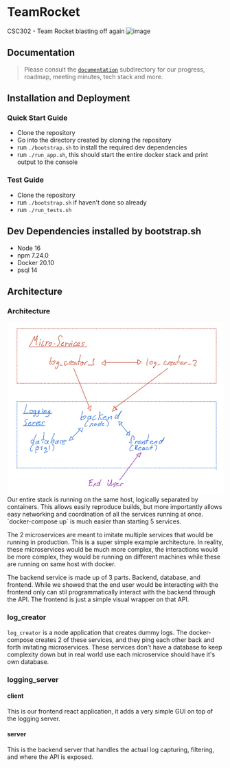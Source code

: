 # TeamRocket
CSC302  - Team Rocket blasting off again
![image](https://user-images.githubusercontent.com/40362692/135701979-579eb7e4-42a8-437e-b537-37a8623d9a5f.png)

## Documentation
> Please consult the [`documentation`](/documentation) subdirectory for our progress, roadmap, meeting minutes, tech stack and more.

## Installation and Deployment
### Quick Start Guide
- Clone the repository
- Go into the directory created by cloning the repository
- run `./bootstrap.sh` to install the required dev dependencies
- run `./run_app.sh`, this should start the entire docker stack and print output to the console

### Test Guide 
- Clone the repository
- run `./bootstrap.sh` if haven't done so already
- run `./run_tests.sh`

## Dev Dependencies installed by bootstrap.sh
* Node 16
* npm 7.24.0
* Docker 20.10
* psql 14


## Architecture

### Architecture

<img src="./documentation/architecture.png" width="700">
Our entire stack is running on the same host, logically separated by containers. This allows easily reproduce builds, but more importantly allows easy networking and coordination of all the services running at once.
`docker-compose up` is much easier than starting 5 services. 

The 2 microservices are meant to imitate multiple services that would be running in production. This is a super simple example architecture.
In reality, these microservices would be much more complex, the interactions would be more complex, they would be running on different machines while these are running on same host with docker.

The backend service is made up of 3 parts. Backend, database, and frontend. While we showed that the end user would be interacting with the frontend only can stil programmatically interact with the backend through the API. The frontend is just a simple visual wrapper on that API.

### log_creator
`log_creator` is a node application that creates dummy logs.
The docker-compose creates 2 of these services, and they ping each other back and forth imitating microservices.
These services don't have a database to keep complexity down but in real world use each microservice should have it's own database.

### logging_server

#### client
This is our frontend react application, it adds a very simple GUI on top of the logging server.


#### server
This is the backend server that handles the actual log capturing, filtering, and where the API is exposed.
